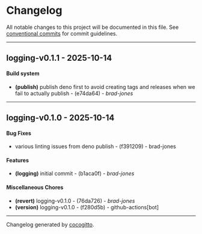 # Changelog
All notable changes to this project will be documented in this file. See [conventional commits](https://www.conventionalcommits.org/) for commit guidelines.

- - -
## logging-v0.1.1 - 2025-10-14
#### Build system
- **(publish)** publish deno first to avoid creating tags and releases when we fail to actually publish - (e74da64) - *brad-jones*

- - -

## logging-v0.1.0 - 2025-10-14
#### Bug Fixes
- various linting issues from deno publish - (f391209) - brad-jones
#### Features
- **(logging)** initial commit - (b1aca0f) - *brad-jones*
#### Miscellaneous Chores
- **(revert)** logging-v0.1.0 - (76da726) - *brad-jones*
- **(version)** logging-v0.1.0 - (f280d5b) - github-actions[bot]

- - -

Changelog generated by [cocogitto](https://github.com/cocogitto/cocogitto).